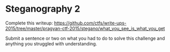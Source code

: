 # Steganography 2
Complete this writeup: <https://github.com/ctfs/write-ups-2015/tree/master/pragyan-ctf-2015/stegano/what_you_see_is_what_you_get> 

Submit a sentence or two on what you had to do to solve this challenge and anything you struggled with understanding.

